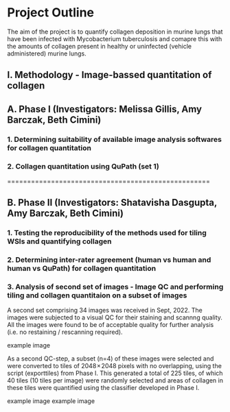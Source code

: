 # Project Outline
The aim of the project is to quantify collagen deposition in murine lungs that have been infected with Mycobacterium tuberculosis and comapre this with the amounts of collagen present in healthy or uninfected (vehicle administered) murine lungs.


## I. Methodology - Image-bassed quantitation of collagen
## A. Phase I (Investigators: Melissa Gillis, Amy Barczak, Beth Cimini)

### 1. Determining suitability of available image analysis softwares for collagen quantitation

### 2. Collagen quantitation using QuPath (set 1)



===================================================

## B. Phase II (Investigators: Shatavisha Dasgupta, Amy Barczak, Beth Cimini)

### 1. Testing the reproducibility of the methods used for tiling WSIs and quantifying collagen

### 2. Determining inter-rater agreement (human vs human and human vs QuPath) for collagen quantitation

### 3. Analysis of second set of images - Image QC and performing tiling and collagen quantitaion on a subset of images
A second set comprising 34 images was received in Sept, 2022. The images were subjected to a visual QC for their staining and scannng quality. All the images were found to be of acceptable quality for further analysis (i.e. no restaining / rescanning required).


example image






As a second QC-step, a subset (n=4) of these images were selected and were converted to tiles of 2048 × 2048 pixels with no overlapping, using the script (exporttiles) from Phase I. This generated a total of 225 tiles, of which 40 tiles (10 tiles per image) were randomly selected and areas of collagen in these tiles were quantified using the classifier developed in Phase I. 

example image
example image


